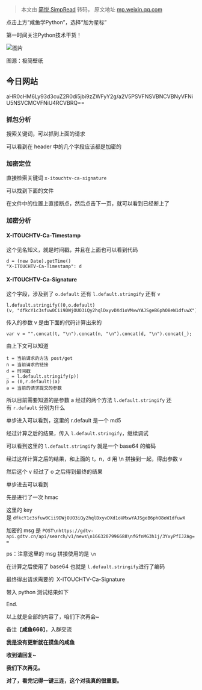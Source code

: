 > 本文由 [简悦 SimpRead](http://ksria.com/simpread/) 转码， 原文地址 [mp.weixin.qq.com](https://mp.weixin.qq.com/s/ufVgRQsEAiNXEJbB3Icm-A)

点击上方“咸鱼学Python”，选择“加为星标”

第一时间关注Python技术干货！

![图片](https://mmbiz.qpic.cn/mmbiz_png/jqCHqBaKLl1EjpvMJawicrfVtdEebUA2ibMAARaOuRUma2RtqlDRJiakAnZ9KicBAsUuyw3iafJWgGJWBJOzqtibjd2Q/640?wx_fmt=png&wxfrom=5&wx_lazy=1&wx_co=1)

图源：极简壁纸

今日网站
----

aHR0cHM6Ly93d3cuZ2R0di5jbi9zZWFyY2g/a2V5PSVFNSVBNCVBNyVFNiU5NSVCMCVFNiU4RCVBRQ==

### 抓包分析

搜索关键词，可以抓到上面的请求

可以看到在 header 中的几个字段应该都是加密的

### 加密定位

直接检索关键词 `x-itouchtv-ca-signature`

可以找到下面的文件

在文件中的位置上直接断点，然后点击下一页，就可以看到已经断上了

### 加密分析

#### X-ITOUCHTV-Ca-Timestamp

这个见名知义，就是时间戳，并且在上面也可以看到代码

```
d = (new Date).getTime()  
"X-ITOUCHTV-Ca-Timestamp": d  

```

#### X-ITOUCHTV-Ca-Signature

这个字段，涉及到了 `o.default` 还有 `l.default.stringify` 还有 `v`

```
l.default.stringify((0,o.default)(v, "dfkcY1c3sfuw0Cii9DWjOUO3iQy2hqlDxyvDXd1oVMxwYAJSgeB6phO8eW1dfuwX"))  

```

传入的参数 v 是由下面的代码计算出来的

```
var v = "".concat(t, "\n").concat(n, "\n").concat(d, "\n").concat(_);  

```

由上下文可以知道

```
t = 当前请求的方法 post/get  
n = 当前请求的链接  
d = 时间戳  
_ = l.default.stringify(p))  
p = (0,r.default)(a)  
a = 当前的请求提交的参数  

```

所以目前需要知道的是参数 a 经过的两个方法 `l.default.stringify` 还有 `r.default` 分别为什么

单步进入可以看到，这里的 r.default 是一个 md5

经过计算之后的结果，传入 `l.default.stringify`，继续调试

可以看到这里的 `l.default.stringify` 就是一个 base64 的编码

经过这样计算之后的结果，和上面的 t，n，d 用 \n 拼接到一起，得出参数 v

然后这个 v 经过了 o 之后得到最终的结果

单步进去可以看到

先是进行了一次 hmac

这里的 key 是 `dfkcY1c3sfuw0Cii9DWjOUO3iQy2hqlDxyvDXd1oVMxwYAJSgeB6phO8eW1dfuwX`

加密的 msg 是 `POST\nhttps://gdtv-api.gdtv.cn/api/search/v1/news\n1663207996688\nfGfnMG3h1j/3YxyPfIJ2Ag==`

ps：注意这里的 msg 拼接使用的是 `\n`

在计算之后使用了 base64 也就是 `l.default.stringify`进行了编码

最终得出请求需要的  X-ITOUCHTV-Ca-Signature

带入 python 测试结果如下

End.

以上就是全部的内容了，咱们下次再会~

备注【**咸鱼666**】，入群交流

**我是没有更新就在摸鱼的咸鱼**

**收到请回复~**

**我们下次再见。**

**对了，看完记得一键三连，这个对我真的很重要。**